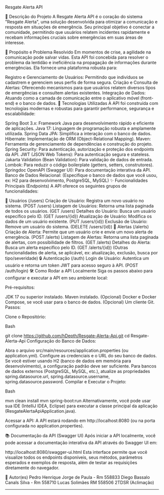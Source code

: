 Resgate Alerta API





📖 Descrição do Projeto
A Resgate Alerta API é o coração do sistema "Resgate Alerta", uma solução desenvolvida para otimizar a comunicação e resposta em situações de emergência. Seu principal objetivo é conectar a comunidade, permitindo que usuários relatem incidentes rapidamente e recebam informações cruciais sobre emergências em suas áreas de interesse.

🎯 Propósito e Problema Resolvido
Em momentos de crise, a agilidade na comunicação pode salvar vidas. Esta API foi concebida para resolver o problema da lentidão e ineficiência na propagação de informações durante emergências. Ela fornece uma plataforma robusta para:

Registro e Gerenciamento de Usuários: Permitindo que indivíduos se cadastrem e gerenciem seus perfis de forma segura.
Criação e Consulta de Alertas: Oferecendo mecanismos para que usuários relatem diversos tipos de emergências e consultem alertas existentes.
Integração de Dados: Atuando como a camada de comunicação entre o aplicativo móvel (front-end) e o banco de dados.
🚀 Tecnologias Utilizadas
A API foi construída com tecnologias modernas e robustas para garantir performance, segurança e escalabilidade:

Spring Boot 3.x: Framework Java para desenvolvimento rápido e eficiente de aplicações.
Java 17: Linguagem de programação robusta e amplamente utilizada.
Spring Data JPA: Simplifica a interação com o banco de dados.
Hibernate: Implementação de ORM (Object-Relational Mapping).
Maven: Ferramenta de gerenciamento de dependências e construção do projeto.
Spring Security: Para autenticação, autorização e proteção dos endpoints da API.
JWT (JSON Web Tokens): Para autenticação segura e stateless.
Jakarta Validation (Bean Validation): Para validação de dados de entrada.
Lombok: Para reduzir o código boilerplate (getters, setters, construtores).
Springdoc OpenAPI (Swagger UI): Para documentação interativa da API.
Banco de Dados Relacional: (Especifique o banco de dados que você usou, ex: H2 para desenvolvimento, PostgreSQL, MySQL)
✨ Funcionalidades Principais (Endpoints)
A API oferece os seguintes grupos de funcionalidades:

👤 Usuários (/users)
Criação de Usuário: Registra um novo usuário no sistema. (POST /users)
Listagem de Usuários: Retorna uma lista paginada de todos os usuários. (GET /users)
Detalhes do Usuário: Busca um usuário específico pelo ID. (GET /users/{id})
Atualização de Usuário: Modifica os dados de um usuário existente. (PUT /users/{id})
Exclusão de Usuário: Remove um usuário do sistema. (DELETE /users/{id})
🚨 Alertas (/alerts)
Criação de Alerta: Permite que um usuário crie e envie um novo alerta de emergência. (POST /alerts)
Listagem de Alertas: Retorna uma lista paginada de alertas, com possibilidade de filtros. (GET /alerts)
Detalhes do Alerta: Busca um alerta específico pelo ID. (GET /alerts/{id})
(Outras funcionalidades de alerta, se aplicável, ex: atualização, exclusão, busca por tipo/severidade)
🔒 Autenticação (/auth)
Login de Usuário: Autentica um usuário e retorna um token JWT para acesso seguro à API. (POST /auth/login)
🛠️ Como Rodar a API Localmente
Siga os passos abaixo para configurar e executar a API em seu ambiente local:

Pré-requisitos:

JDK 17 ou superior instalado.
Maven instalado.
(Opcional) Docker e Docker Compose, se você usar para o banco de dados.
(Opcional) Um cliente Git.
Passos:

Clone o Repositório:

Bash

git clone https://github.com/hDepth/Resgate-Alerta-Api.git
cd Resgate-Alerta-Api
Configuração do Banco de Dados:

Abra o arquivo src/main/resources/application.properties (ou application.yml).
Configure as credenciais e o URL do seu banco de dados. Se você estiver usando H2 (banco de dados em memória para desenvolvimento), a configuração padrão deve ser suficiente. Para bancos de dados externos (PostgreSQL, MySQL, etc.), atualize as propriedades spring.datasource.url, spring.datasource.username, spring.datasource.password.
Compilar e Executar o Projeto:

Bash

mvn clean install
mvn spring-boot:run
Alternativamente, você pode usar sua IDE (IntelliJ IDEA, Eclipse) para executar a classe principal da aplicação (ResgateAlertaApiApplication.java).

Acessar a API:
A API estará rodando em http://localhost:8080 (ou na porta configurada no application.properties).

📚 Documentação da API (Swagger UI)
Após iniciar a API localmente, você pode acessar a documentação interativa da API através do Swagger UI em:

http://localhost:8080/swagger-ui.html
Esta interface permite que você visualize todos os endpoints disponíveis, seus métodos, parâmetros esperados e exemplos de resposta, além de testar as requisições diretamente do navegador.


📧 Autor(es)
Pedro Henrique Jorge de Paula - Rm 558833
Diego Bassalo Canals Silva - Rm 558710
Lucas Solimães RM 558506 2TDSR (Aclimação)

-----
